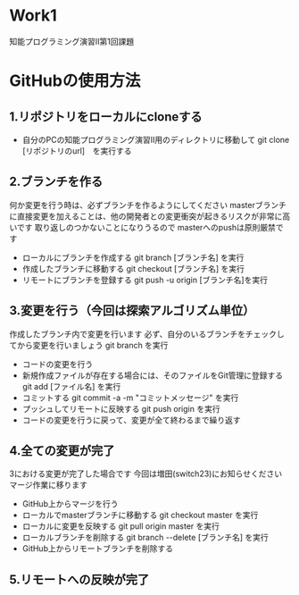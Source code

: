 # Work1
知能プログラミング演習Ⅱ第1回課題

# GitHubの使用方法
## 1.リポジトリをローカルにcloneする
   - 自分のPCの知能プログラミング演習Ⅱ用のディレクトリに移動して git clone [リポジトリのurl]　を実行する
## 2.ブランチを作る
何か変更を行う時は、必ずブランチを作るようにしてください
masterブランチに直接変更を加えることは、他の開発者との変更衝突が起きるリスクが非常に高いです
取り返しのつかないことになりうるので masterへのpushは原則厳禁です
   - ローカルにブランチを作成する git branch [ブランチ名] を実行
   - 作成したブランチに移動する git checkout [ブランチ名] を実行
   - リモートにブランチを登録する git push -u origin [ブランチ名]を実行
## 3.変更を行う（今回は探索アルゴリズム単位）
作成したブランチ内で変更を行います
必ず、自分のいるブランチをチェックしてから変更を行いましょう git branch を実行
   - コードの変更を行う
   - 新規作成ファイルが存在する場合には、そのファイルをGit管理に登録する git add [ファイル名] を実行
   - コミットする git commit -a -m "コミットメッセージ" を実行
   - プッシュしてリモートに反映する git push origin を実行
   - コードの変更を行うに戻って、変更が全て終わるまで繰り返す
## 4.全ての変更が完了
3における変更が完了した場合です
今回は増田(switch23)にお知らせください
マージ作業に移ります
   - GitHub上からマージを行う
   - ローカルでmasterブランチに移動する git checkout master を実行
   - ローカルに変更を反映する git pull origin master を実行
   - ローカルブランチを削除する git branch --delete [ブランチ名] を実行
   - GitHub上からリモートブランチを削除する
## 5.リモートへの反映が完了
